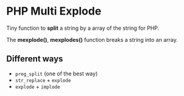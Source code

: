 # PHP Multi Explode

Tiny function to **split** a string by a array of the string for PHP.

The **mexplode()**, **mexplodes()** function breaks a string into an array.

## Different ways

- `preg_split` (one of the best way)
- `str_replace` + `explode`
- `explode` + `implode`
